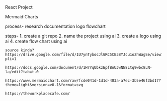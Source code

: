 React Project

Mermaid Charts

process- 
    research
    documentation
        logo
        flowchart


steps- 
    1. create a git repo
    2. name the project using ai
    3. create a logo using ai
    4. create flow chart using ai



    source kinda?
    https://drive.google.com/file/d/1U7ynTybocJlGRC5CE38YJcu1oZhWagEe/view?pli=1

    https://docs.google.com/document/d/1H7YqUbkzEpfBnUJwNN8Ltq9wbc8LN-la/edit?tab=t.0

    https://www.mermaidchart.com/raw/fcde041d-1d1d-403a-a7ec-3b5e46f3bd17?theme=light&version=v0.1&format=svg

    https://theworkplacecafe.com/

